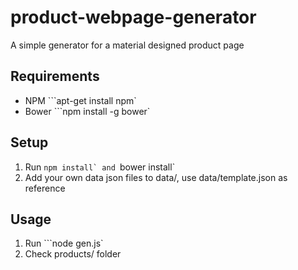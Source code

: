 # product-webpage-generator
A simple generator for a material designed product page

## Requirements
- NPM ```apt-get install npm`
- Bower ```npm install -g bower`

## Setup
1. Run ```npm install` and ```bower install`
2. Add your own data json files to data/, use data/template.json as reference
 
## Usage
1. Run ```node gen.js`
2. Check products/ folder
